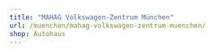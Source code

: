 ```yaml
---
title: "MAHAG Volkswagen-Zentrum München"
url: /muenchen/mahag-volkswagen-zentrum-muenchen/
shop: Autohaus
---
```

